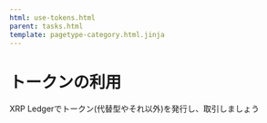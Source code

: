 ```yaml
---
html: use-tokens.html
parent: tasks.html
template: pagetype-category.html.jinja
---
```

# トークンの利用

XRP Ledgerでトークン(代替型やそれ以外)を発行し、取引しましょう